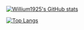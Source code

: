 [![Willium1925's GitHub stats](https://github-readme-stats.vercel.app/api?username=Willium1925&count_private=true&show_icons=true&theme=synthwave)](https://github.com/Willium1925/github-readme-stats)


[![Top Langs](https://github-readme-stats.vercel.app/api/top-langs/?username=Willium1925&layout=compact)](https://github.com/Willium1925/github-readme-stats)
